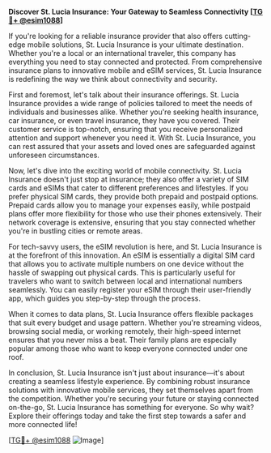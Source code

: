**Discover St. Lucia Insurance: Your Gateway to Seamless Connectivity [[TG💪+ @esim1088](https://t.me/s/esim1088)]**

If you're looking for a reliable insurance provider that also offers cutting-edge mobile solutions, St. Lucia Insurance is your ultimate destination. Whether you're a local or an international traveler, this company has everything you need to stay connected and protected. From comprehensive insurance plans to innovative mobile and eSIM services, St. Lucia Insurance is redefining the way we think about connectivity and security.

First and foremost, let's talk about their insurance offerings. St. Lucia Insurance provides a wide range of policies tailored to meet the needs of individuals and businesses alike. Whether you're seeking health insurance, car insurance, or even travel insurance, they have you covered. Their customer service is top-notch, ensuring that you receive personalized attention and support whenever you need it. With St. Lucia Insurance, you can rest assured that your assets and loved ones are safeguarded against unforeseen circumstances.

Now, let's dive into the exciting world of mobile connectivity. St. Lucia Insurance doesn't just stop at insurance; they also offer a variety of SIM cards and eSIMs that cater to different preferences and lifestyles. If you prefer physical SIM cards, they provide both prepaid and postpaid options. Prepaid cards allow you to manage your expenses easily, while postpaid plans offer more flexibility for those who use their phones extensively. Their network coverage is extensive, ensuring that you stay connected whether you're in bustling cities or remote areas.

For tech-savvy users, the eSIM revolution is here, and St. Lucia Insurance is at the forefront of this innovation. An eSIM is essentially a digital SIM card that allows you to activate multiple numbers on one device without the hassle of swapping out physical cards. This is particularly useful for travelers who want to switch between local and international numbers seamlessly. You can easily register your eSIM through their user-friendly app, which guides you step-by-step through the process.

When it comes to data plans, St. Lucia Insurance offers flexible packages that suit every budget and usage pattern. Whether you're streaming videos, browsing social media, or working remotely, their high-speed internet ensures that you never miss a beat. Their family plans are especially popular among those who want to keep everyone connected under one roof.

In conclusion, St. Lucia Insurance isn't just about insurance—it's about creating a seamless lifestyle experience. By combining robust insurance solutions with innovative mobile services, they set themselves apart from the competition. Whether you're securing your future or staying connected on-the-go, St. Lucia Insurance has something for everyone. So why wait? Explore their offerings today and take the first step towards a safer and more connected life!

[[TG💪+ @esim1088](https://t.me/s/esim1088) ![Image](https://i.postimg.cc/Y0z9fWf4/image.png)]